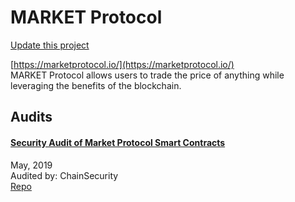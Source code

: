 
# MARKET Protocol

[Update this project](https://github.com/ConsenSys/blockchainSecurityDB/edit/master/projects/market-protocol.json)
  
[https://marketprotocol.io/](https://marketprotocol.io/)<br>
MARKET Protocol allows users to trade the price of anything while leveraging the benefits of the blockchain.


## Audits



#### [Security Audit of Market Protocol Smart Contracts](https://github.com/ChainSecurity/audits/blob/master/ChainSecurity_MARKET_Protocol.pdf)

May, 2019<br>
Audited by: ChainSecurity<br>
[Repo](https://github.com/MARKETProtocol/MARKETProtocol)<br>
      

  



